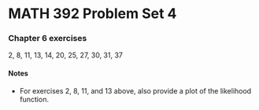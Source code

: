MATH 392 Problem Set 4
================

### Chapter 6 exercises

2, 8, 11, 13, 14, 20, 25, 27, 30, 31, 37

#### Notes

-   For exercises 2, 8, 11, and 13 above, also provide a plot of the likelihood function.
